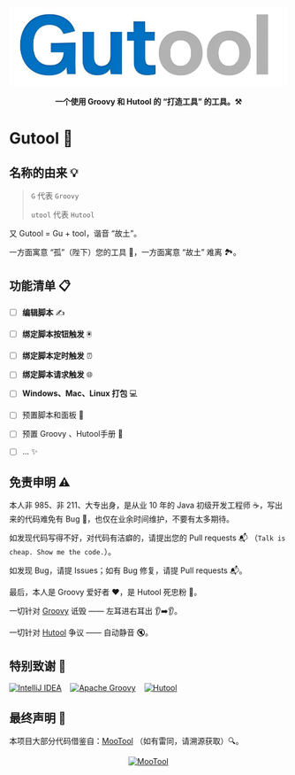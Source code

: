 ![Gutool](assets/logo/gutool-text.jpg)

<p align="center">
	<strong>一个使用 Groovy 和 Hutool 的 “打造工具” 的工具。⚒️</strong>
</p>  


# Gutool 🚀

## 名称的由来 💡

> `G` 代表 `Groovy`
>
> `utool` 代表 `Hutool`

又 Gutool = Gu + tool，谐音 “故土”。

一方面寓意 “孤”（陛下）您的工具 👑，一方面寓意 “故土” 难离 🏞️。



## 功能清单 📋

* [ ] **编辑脚本** ✍️

* [ ] **绑定脚本按钮触发** 🖲️

* [ ] **绑定脚本定时触发** ⏰

* [ ] **绑定脚本请求触发** 🌐

* [ ] **Windows、Mac、Linux 打包** 💻

* [ ] 预置脚本和面板  📖

* [ ] 预置 Groovy 、Hutool手册 📖

* [ ] ... ✨

  


## 免责申明 ⚠️

本人非 985、非 211、大专出身，是从业 10 年的 Java 初级开发工程师 ☕，写出来的代码难免有 Bug 🐞，也仅在业余时间维护，不要有太多期待。

如发现代码写得不好，对代码有洁癖的，请提出您的 Pull requests 📬 （`Talk is cheap. Show me the code.`）。

如发现 Bug，请提 Issues；如有 Bug 修复，请提 Pull requests 📬。

最后，本人是 Groovy 爱好者 ❤️，是 Hutool 死忠粉 💪。

一切针对 [Groovy](https://groovy-lang.org/) 诋毁 —— 左耳进右耳出 👂➡️👂。

一切针对 [Hutool](https://hutool.cn/) 争议 —— 自动静音 🔇。




## 特别致谢 🙏

<p align="left">
<a href="https://www.jetbrains.com/idea/"><img src="https://resources.jetbrains.com/storage/products/company/brand/logos/IntelliJ_IDEA_icon.png" height="24" alt="IntelliJ IDEA"></a>
&nbsp;&nbsp;
<a href="https://groovy.apache.org"><img src="https://groovy-lang.org/img/favicon.ico" height="24" alt="Apache Groovy"></a>
&nbsp;&nbsp;
<a href="https://hutool.cn"><img src="https://hutool.cn/images/hutool.svg" height="24" alt="Hutool"></a>
</p>  


## 最终声明 📜

本项目大部分代码借鉴自：[MooTool](https://mootool.luoboduner.com/) （如有雷同，请溯源获取）🔍。

<p align="center">
<a href="https://mootool.luoboduner.com/"><img src="https://mootool.luoboduner.com/logo/logo-256.png" alt="MooTool" height="50" ></a>
</p>  
